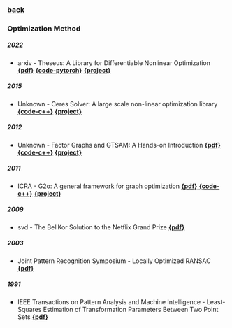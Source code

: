 ### [back](README.md)

### Optimization Method
##### 2022
- arxiv - Theseus: A Library for Differentiable Nonlinear Optimization [**{pdf}**](https://arxiv.org/pdf/2207.09442.pdf) [**{code-pytorch}**](https://github.com/facebookresearch/theseus) [**{project}**](https://sites.google.com/view/theseus-ai/)

##### 2015
- Unknown - Ceres Solver: A large scale non-linear optimization library [**{code-c++}**](https://github.com/ceres-solver/ceres-solver) [**{project}**](http://ceres-solver.org)

##### 2012
- Unknown - Factor Graphs and GTSAM: A Hands-on Introduction  [**{pdf}**](https://www.cc.gatech.edu/~dellaert/FrankDellaert/Frank_Dellaert/Entries/2013/5/10_Factor_Graphs_Tutorial_files/gtsam.pdf) [**{code-c++}**](https://github.com/borglab/gtsam) [**{project}**](https://gtsam.org)

##### 2011
- ICRA - G2o: A general framework for graph optimization  [**{pdf}**](https://www.researchgate.net/profile/Rainer_Kuemmerle2/publication/224252449_G2o_A_general_framework_for_graph_optimization/links/541e9d0d0cf241a65a18bede/G2o-A-general-framework-for-graph-optimization.pdf) [**{code-c++}**](https://github.com/RainerKuemmerle/g2o) [**{project}**](https://openslam-org.github.io/g2o.html)

##### 2009
- svd - The BellKor Solution to the Netflix Grand Prize  [**{pdf}**](https://www.netflixprize.com/assets/GrandPrize2009_BPC_BellKor.pdf)

##### 2003
- Joint Pattern Recognition Symposium - Locally Optimized RANSAC  [**{pdf}**](http://cmp.felk.cvut.cz/ftp/articles/chum/chum-DAGM03.pdf)

##### 1991
- IEEE Transactions on Pattern Analysis and Machine Intelligence - Least-Squares Estimation of Transformation Parameters Between Two Point Sets  [**{pdf}**](https://web.stanford.edu/class/cs273/refs/umeyama.pdf)


